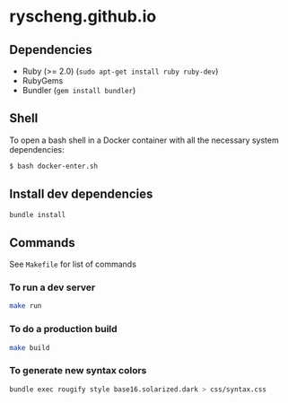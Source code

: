 ryscheng.github.io
==================

## Dependencies
- Ruby (>= 2.0) (`sudo apt-get install ruby ruby-dev`)
- RubyGems 
- Bundler (`gem install bundler`)

## Shell

To open a bash shell in a Docker container with all the necessary system dependencies:
```bash
$ bash docker-enter.sh
```

## Install dev dependencies

```bash
bundle install
```

## Commands
See `Makefile` for list of commands

### To run a dev server

```bash
make run
```

### To do a production build

```bash
make build
```

### To generate new syntax colors

```bash
bundle exec rougify style base16.solarized.dark > css/syntax.css
```
